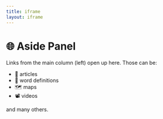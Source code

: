 ```yaml
---
title: iframe
layout: iframe
---
```


# 🌐 Aside Panel

Links from the main column (left) open up here. Those can be:

- 📰 articles
- 📔 word definitions
- 🗺️ maps
- 📽️ videos

and many others.